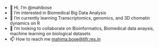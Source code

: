 - 👋 Hi, I’m @mahibose
- 👀 I’m interested in Biomedical Big Data Analysis
- 🌱 I’m currently learning Transcriptomics, genomics, and 3D chomatin dynamics on R 
- 💞️ I’m looking to collaborate on Bioinformatics, Biomedical data anaysis, machine learning on biological datasets
- 📫 How to reach me mahima.bose@tifr.res.in

<!---
mahibose/mahibose is a ✨ special ✨ repository because its `README.md` (this file) appears on your GitHub profile.
You can click the Preview link to take a look at your changes.
--->
